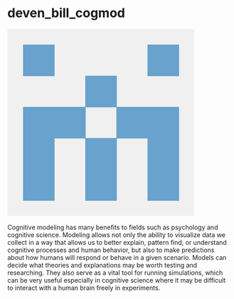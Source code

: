 # deven_bill_cogmod

![alt text](logo.png)

Cognitive modeling has many benefits to fields such as psychology and cognitive science. Modeling allows not only the ability to visualize data we collect in a way that allows us to better explain, pattern find, or understand cognitive processes and human behavior, but also to make predictions about how humans will respond or behave in a given scenario. Models can decide what theories and explanations may be worth testing and researching. They also serve as a vital tool for running simulations, which can be very useful especially in cognitive science where it may be difficult to interact with a human brain freely in experiments.